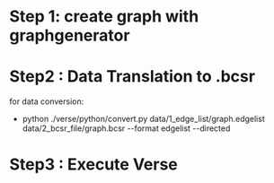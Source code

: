 # Step 1: create graph with graphgenerator
# Step2 : Data Translation to .bcsr
for data conversion:

- python ./verse/python/convert.py data/1_edge_list/graph.edgelist data/2_bcsr_file/graph.bcsr --format edgelist --directed

# Step3 : Execute Verse

